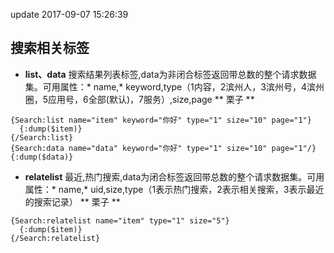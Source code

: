 update 2017-09-07 15:26:39
## 搜索相关标签

* **list、data** 搜索结果列表标签,data为非闭合标签返回带总数的整个请求数据集。可用属性：* name,* keyword,type（1内容，2滨州人，3滨州号，4滨州圈，5应用号，6全部(默认)，7服务）,size,page
** 栗子 **

```
{Search:list name="item" keyword="你好" type="1" size="10" page="1"}
  {:dump($item)}
{/Search:list}
{Search:data name="data" keyword="你好" type="1" size="10" page="1"/}
{:dump($data)}
```

* **relatelist** 最近,热门搜索,data为闭合标签返回带总数的整个请求数据集。可用属性：* name,* uid,size,type（1表示热门搜索，2表示相关搜索，3表示最近的搜索记录）
** 栗子 **

```
{Search:relatelist name="item" type="1" size="5"}
  {:dump($item)}
{/Search:relatelist}

```
